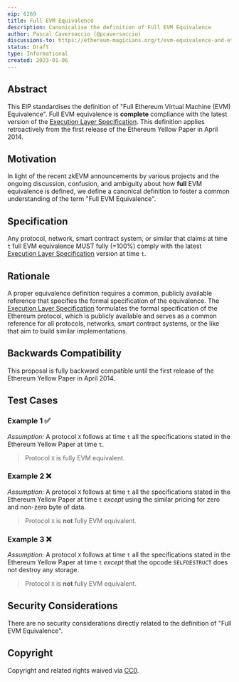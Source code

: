 ```yaml
---
eip: 6269
title: Full EVM Equivalence
description: Canonicalise the definition of Full EVM Equivalence
author: Pascal Caversaccio (@pcaversaccio)
discussions-to: https://ethereum-magicians.org/t/evm-equivalence-and-ethereum-stack-compatibility-definition-future-informational-eip/10044
status: Draft
type: Informational
created: 2023-01-06
---
```


## Abstract

This EIP standardises the definition of "Full Ethereum Virtual Machine (EVM) Equivalence". Full EVM equivalence is **complete** compliance with the latest version of the [Execution Layer Specification](https://github.com/ethereum/execution-specs/tree/24de2192e02bba11e61746aa9dee04d4e7a8b62e). This definition applies retroactively from the first release of the Ethereum Yellow Paper in April 2014.

## Motivation

In light of the recent zkEVM announcements by various projects and the ongoing discussion, confusion, and ambiguity about how **full** EVM equivalence is defined, we define a canonical definition to foster a common understanding of the term "Full EVM Equivalence".

## Specification

Any protocol, network, smart contract system, or similar that claims at time `t` full EVM equivalence MUST fully (=100%) comply with the latest [Execution Layer Specification](https://github.com/ethereum/execution-specs/tree/24de2192e02bba11e61746aa9dee04d4e7a8b62e) version at time `t`.

## Rationale

A proper equivalence definition requires a common, publicly available reference that specifies the formal specification of the equivalence. The [Execution Layer Specification](https://github.com/ethereum/execution-specs/tree/24de2192e02bba11e61746aa9dee04d4e7a8b62e) formulates the formal specification of the Ethereum protocol, which is publicly available and serves as a common reference for all protocols, networks, smart contract systems, or the like that aim to build similar implementations.

## Backwards Compatibility

This proposal is fully backward compatible until the first release of the Ethereum Yellow Paper in April 2014.

## Test Cases

### Example 1 ✅

_Assumption:_ A protocol `X` follows at time `t` all the specifications stated in the Ethereum Yellow Paper at time `t`.

> Protocol `X` is fully EVM equivalent.

### Example 2 ❌

_Assumption:_ A protocol `X` follows at time `t` all the specifications stated in the Ethereum Yellow Paper at time `t` _except_ using the similar pricing for zero and non-zero byte of data.

> Protocol `X` is **not** fully EVM equivalent.

### Example 3 ❌

_Assumption:_ A protocol `X` follows at time `t` all the specifications stated in the Ethereum Yellow Paper at time `t` _except_ that the opcode `SELFDESTRUCT` does not destroy any storage.

> Protocol `X` is **not** fully EVM equivalent.

## Security Considerations

There are no security considerations directly related to the definition of "Full EVM Equivalence".

## Copyright

Copyright and related rights waived via [CC0](../LICENSE.md).
